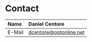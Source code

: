 # Contact #

|Name|Daniel Centore|
|:---|:-------------|
|E-Mail|[dcentore@optonline.net](mailto:dcentore@optonline.net)|
